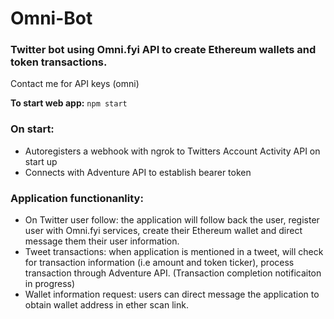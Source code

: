 # Omni-Bot
### Twitter bot using Omni.fyi API to create Ethereum wallets and token transactions. 

Contact me for API keys (omni)


**To start web app:** ```npm start```

### On start:
- Autoregisters a webhook with ngrok to Twitters Account Activity API on start up
- Connects with Adventure API to establish bearer token

### Application functionanlity:
- On Twitter user follow: the application will follow back the user, register user with Omni.fyi services, create their Ethereum wallet and direct message them their user information.
- Tweet transactions: when application is mentioned in a tweet, will check for transaction information (i.e amount and token ticker), process transaction through Adventure API. (Transaction completion notificaiton in progress)
- Wallet information request: users can direct message the application to obtain wallet address in ether scan link. 

